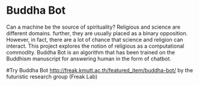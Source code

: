 # Buddha Bot
Can a machine be the source of spirituality? Religious and science are different domains. further, they are usually placed as a binary opposition. However, in fact, there are a lot of chance that science and religion can interact. This project explores the notion of religious as a computational commodity. Buddha Bot is an algorithm that has been trained on the Buddhism manuscript for answering human in the form of chatbot.

#Try Buddha Bot 
http://freak.kmutt.ac.th/featured_item/buddha-bot/
by the futuristic research group (Freak Lab)
